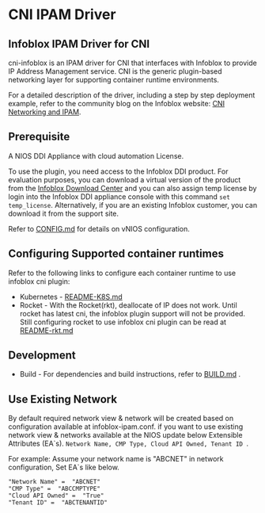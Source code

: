 CNI IPAM Driver
===============

Infoblox IPAM Driver for CNI
----------------------------

cni-infoblox is an IPAM driver for CNI that interfaces with Infoblox to provide IP Address Management
service. CNI is the generic plugin-based networking layer for supporting container runtime environments.

For a detailed description of the driver, including a step by step deployment example, refer to the community blog on the Infoblox website: [CNI Networking and IPAM](https://community.infoblox.com/t5/Community-Blog/CNI-Networking-and-IPAM/ba-p/7828).

Prerequisite
------------

A NIOS DDI Appliance with cloud automation License.

To use the plugin, you need access to the Infoblox DDI product. For evaluation purposes, you can download a
virtual version of the product from the [Infoblox Download Center](https://www.infoblox.com/infoblox-download-center) and you can also assign temp license by login into the Infoblox DDI appliance console with this command ```set temp_license```.
Alternatively, if you are an existing Infoblox customer, you can download it from the support site.

Refer to [CONFIG.md](docs/CONFIG.md) for details on vNIOS configuration.

Configuring Supported container runtimes
----------------------------------------

Refer to the following links to configure each container runtime to use infoblox cni plugin:

* Kubernetes - [README-K8S.md](docs/README-K8S.md)
* Rocket - With the Rocket(rkt), deallocate of IP does not work. Until rocket has latest cni, the infoblox plugin 
support will not be provided. Still configuring rocket to use infoblox cni plugin can be read at [README-rkt.md](docs/README-rkt.md)

Development
-----------

* Build - For dependencies and build instructions, refer to [BUILD.md](docs/BUILD.md) .

Use Existing Network
--------------------

By default required network view & network will be created based on configuration available at infoblox-ipam.conf. if you want to use existing network view & networks available at the NIOS update below Extensible Attributes (EA`s).
``Network Name, CMP Type, Cloud API Owned, Tenant ID ``.

For example: Assume your network name is "ABCNET"  in network configuration, Set EA`s like below.

```
"Network Name" =  "ABCNET"
"CMP Type" =  "ABCCMPTYPE"
"Cloud API Owned" =  "True"
"Tenant ID" =  "ABCTENANTID"
```